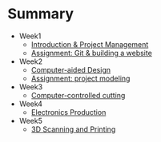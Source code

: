 # Summary


* Week1
	* [Introduction & Project Management](Week1/1_Introduction.md)
	* [Assignment: Git & building a website](Week1/1_Assigment.md)
* Week2
	* [Computer-aided Design](Week2/2_CAD.md)
	* [Assignment: project modeling](Week2/2_Assigment.md)
* Week3
	* [Computer-controlled cutting](Week3/3.md)
* Week4
	* [Electronics Production](Week4/4.md)
* Week5
	* [3D Scanning and Printing](Week5/5.md)

	
	